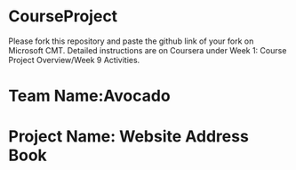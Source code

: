 # CourseProject

Please fork this repository and paste the github link of your fork on Microsoft CMT. Detailed instructions are on Coursera under Week 1: Course Project Overview/Week 9 Activities.

# Team Name:Avocado
# Project Name: Website Address Book

